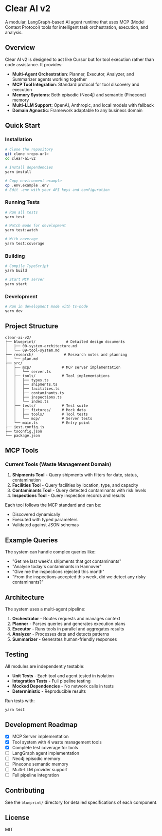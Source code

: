 # Clear AI v2

A modular, LangGraph-based AI agent runtime that uses MCP (Model Context Protocol) tools for intelligent task orchestration, execution, and analysis.

## Overview

Clear AI v2 is designed to act like Cursor but for tool execution rather than code assistance. It provides:

- **Multi-Agent Orchestration**: Planner, Executor, Analyzer, and Summarizer agents working together
- **MCP Tool Integration**: Standard protocol for tool discovery and execution
- **Memory Systems**: Both episodic (Neo4j) and semantic (Pinecone) memory
- **Multi-LLM Support**: OpenAI, Anthropic, and local models with fallback
- **Domain Agnostic**: Framework adaptable to any business domain

## Quick Start

### Installation

```bash
# Clone the repository
git clone <repo-url>
cd clear-ai-v2

# Install dependencies
yarn install

# Copy environment example
cp .env.example .env
# Edit .env with your API keys and configuration
```

### Running Tests

```bash
# Run all tests
yarn test

# Watch mode for development
yarn test:watch

# With coverage
yarn test:coverage
```

### Building

```bash
# Compile TypeScript
yarn build

# Start MCP server
yarn start
```

### Development

```bash
# Run in development mode with ts-node
yarn dev
```

## Project Structure

```
clear-ai-v2/
├── blueprint/              # Detailed design documents
│   ├── 00-system-architecture.md
│   └── 09-tool-system.md
├── research/              # Research notes and planning
│   └── plan.md
├── src/
│   ├── mcp/              # MCP server implementation
│   │   └── server.ts
│   ├── tools/            # Tool implementations
│   │   ├── types.ts
│   │   ├── shipments.ts
│   │   ├── facilities.ts
│   │   ├── contaminants.ts
│   │   ├── inspections.ts
│   │   └── index.ts
│   ├── tests/            # Test suite
│   │   ├── fixtures/     # Mock data
│   │   ├── tools/        # Tool tests
│   │   └── mcp/          # Server tests
│   └── main.ts           # Entry point
├── jest.config.js
├── tsconfig.json
└── package.json
```

## MCP Tools

### Current Tools (Waste Management Domain)

1. **Shipments Tool** - Query shipments with filters for date, status, contamination
2. **Facilities Tool** - Query facilities by location, type, and capacity
3. **Contaminants Tool** - Query detected contaminants with risk levels
4. **Inspections Tool** - Query inspection records and results

Each tool follows the MCP standard and can be:
- Discovered dynamically
- Executed with typed parameters
- Validated against JSON schemas

## Example Queries

The system can handle complex queries like:

- "Get me last week's shipments that got contaminants"
- "Analyse today's contaminants in Hannover"
- "Give me the inspections rejected this month"
- "From the inspections accepted this week, did we detect any risky contaminants?"

## Architecture

The system uses a multi-agent pipeline:

1. **Orchestrator** - Routes requests and manages context
2. **Planner** - Parses queries and generates execution plans
3. **Executor** - Runs tools in parallel and aggregates results
4. **Analyzer** - Processes data and detects patterns
5. **Summarizer** - Generates human-friendly responses

## Testing

All modules are independently testable:

- **Unit Tests** - Each tool and agent tested in isolation
- **Integration Tests** - Full pipeline testing
- **Mocked Dependencies** - No network calls in tests
- **Deterministic** - Reproducible results

Run tests with:
```bash
yarn test
```

## Development Roadmap

- [x] MCP Server implementation
- [x] Tool system with 4 waste management tools
- [x] Complete test coverage for tools
- [ ] LangGraph agent implementation
- [ ] Neo4j episodic memory
- [ ] Pinecone semantic memory
- [ ] Multi-LLM provider support
- [ ] Full pipeline integration

## Contributing

See the `blueprint/` directory for detailed specifications of each component.

## License

MIT
